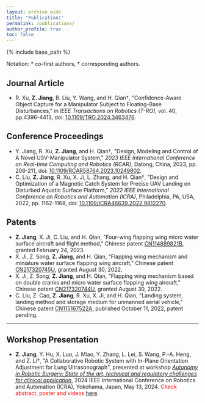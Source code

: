 ```yaml
---
layout: archive_wide
title: "Publications"
permalink: /publications/
author_profile: true
toc: false
---
```


{% include base_path %}

Notation: * co-first authors, &dagger; corresponding authors. 

## Journal Article
- R. Xu, **Z. Jiang**, B. Liu, Y. Wang, and H.
Qian&dagger;, "Confidence-Aware Object Capture for a Manipulator Subject to Floating-Base Disturbances," in _IEEE Transactions on Robotics (T-RO)_, vol. 40, pp.4396-4413, doi: [10.1109/TRO.2024.3463476](https://doi.org/10.1109/TRO.2024.3463476).

## Conference Proceedings
- Y. Jiang, R. Xu, **Z. Jiang**, and H. Qian&dagger;, "Design, Modeling and Control of A Novel USV-Manipulator System," _2023 IEEE International Conference on Real-time Computing and Robotics (RCAR)_, Datong, China, 2023, pp. 206-211, doi: [10.1109/RCAR58764.2023.10249802](https://doi.org/10.1109/RCAR58764.2023.10249802).
- C. Liu, **Z. Jiang**, R. Xu, X. Ji, L. Zhang, and H. Qian&dagger;,
"Design and Optimization of a Magnetic Catch System for Precise UAV Landing on Disturbed
Aquatic Surface Platform," _2022 IEEE International Conference on Robotics and Automation (ICRA)_, Philadelphia, PA, USA, 2022, pp. 1162-1168, doi: [10.1109/ICRA46639.2022.9812270](https://doi.org/10.1109/ICRA46639.2022.9812270).

## Patents
- **Z. Jiang**, X. Ji, C. Liu, and H. Qian, "Four-wing flapping wing micro water surface aircraft and flight method," Chinese patent [CN114889821B](https://patents.google.com/patent/CN114889821B/en?oq=CN114889821B), granted February 24, 2023.	
- X. Ji, Z. Song, **Z. Jiang**, and H. Qian, "Flapping wing mechanism and miniature water surface flapping wing aircraft," Chinese patent [CN217320745U](https://patents.google.com/patent/CN217320745U/en?oq=CN217320745U), granted August 30, 2022.  
- X. Ji, Z. Song, **Z. Jiang**, and H. Qian, "Flapping wing mechanism based on double cranks and micro water surface flapping wing aircraft," Chinese patent [CN217320744U](https://patents.google.com/patent/CN217320744U/en?oq=CN217320744U), granted August 30, 2022.  
- C. Liu, Z. Cao, **Z. Jiang**, R. Xu, X. Ji, and H. Qian, "Landing system, landing method and storage medium for unmanned aerial vehicle," Chinese patent [CN115167522A](https://patents.google.com/patent/CN115167522A/en?oq=CN115167522A), published October 11, 2022, patent pending.

---

## Workshop Presentation
- **Z. Jiang**, Y. Hu, X. Luo, J. Miao, Y. Zhang, L. Lei, S. Wang, P.-A. Heng, and Z. Li&dagger;, "A Collaborative Robotic System with In-Plane Orientation Adjustment for Lung Ultrasonograph", presented at workshop [_Autonomy in Robotic Surgery: State of the art, technical and regulatory challenges for clinical application_](https://metropolis.scienze.univr.it/icra24-workshop-autonomy-in-robotics-surgery/), 2024 IEEE International Conference on Robotics and Automation (ICRA), Yokohama, Japan, May 13, 2024. <span style="color:red;">Check abstract, poster and videos</span> [here](/icra2024/).